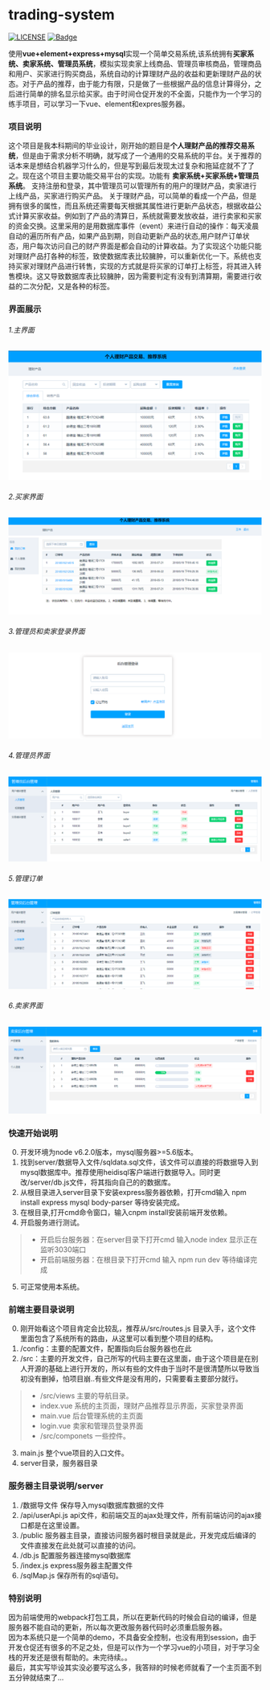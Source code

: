 # trading-system

[![LICENSE](https://img.shields.io/badge/license-Anti%20996-blue.svg)](https://github.com/996icu/996.ICU/blob/master/LICENSE)
[![Badge](https://img.shields.io/badge/link-996.icu-red.svg)](https://996.icu/#/zh_CN)

使用**vue+element+express+mysql**实现一个简单交易系统,该系统拥有**买家系统、卖家系统、管理员系统**，模拟实现卖家上线商品、管理员审核商品，管理商品和用户、买家进行购买商品，系统自动的计算理财产品的收益和更新理财产品的状态。对于产品的推荐，由于能力有限，只是做了一些根据产品的信息计算得分，之后进行简单的排名显示给买家。由于时间仓促开发的不全面，只能作为一个学习的练手项目，可以学习一下vue、element和expres服务器。

### 项目说明
这个项目是我本科期间的毕业设计，刚开始的题目是**个人理财产品的推荐交易系统**，但是由于需求分析不明确，就写成了一个通用的交易系统的平台。关于推荐的话本来是想结合机器学习什么的，但是写到最后发现太过复杂和拖延症就不了了之。现在这个项目主要功能交易平台的实现。功能有 **卖家系统+买家系统+管理员系统**。 支持注册和登录，其中管理员可以管理所有的用户的理财产品，卖家进行上线产品，买家进行购买产品。 
关于理财产品，可以简单的看成一个产品，但是拥有很多的属性，而且系统还需要每天根据其属性进行更新产品状态，根据收益公式计算买家收益。例如到了产品的清算日，系统就需要发放收益，进行卖家和买家的资金交换。这里采用的是用数据库事件（event）来进行自动的操作：每天凌晨自动的遍历所有产品，如果产品到期，则自动更新产品的状态,用户财产订单状态，用户每次访问自己的财产界面是都会自动的计算收益。为了实现这个功能只能对理财产品打各种的标签，致使数据库表比较臃肿，可以重新优化一下。系统也支持买家对理财产品进行转售，实现的方式就是将买家的订单打上标签，将其进入转售模块。这又导致数据库表比较臃肿，因为需要判定有没有到清算期，需要进行收益的二次分配，又是各种的标签。

### 界面展示
###### 1.主界面
![主界面显示](image/main.png)

###### 2.买家界面
![买家界面](image/buyerpage.png)

###### 3.管理员和卖家登录界面
![登录界面](image/rootlogin.png)

###### 4.管理员界面
![登录界面](image/rootpage.png)

###### 5.管理订单
![订单管理](image/root_page_order.png)

###### 6.卖家界面
![卖家界面](image/sellerpage.png)

### 快速开始说明
0. 开发环境为node v6.2.0版本，mysql服务器>=5.6版本。
1. 找到server/数据导入文件/sqldata.sql文件，该文件可以直接的将数据导入到mysql数据库中。推荐使用heidisql客户端进行数据导入。同时更改/server/db.js文件，将其指向自己的的数据库。  
2. 从根目录进入server目录下安装express服务器依赖，打开cmd输入 npm install express mysql body-parser 等待安装完成。   
3. 在根目录,打开cmd命令窗口，输入cnpm install安装前端开发依赖。  
4. 开启服务进行测试。  
> * 开启后台服务器：在server目录下打开cmd 输入node index 显示正在监听3030端口  
> * 开启前端服务器：在根目录下打开cmd 输入 npm run dev 等待编译完成  

5. 可正常使用本系统。  

### 前端主要目录说明
0. 刚开始看这个项目肯定会比较乱，推荐从/src/routes.js 目录入手，这个文件里面包含了系统所有的路由，从这里可以看到整个项目的结构。   
1. /config：主要的配置文件，配置指向后台服务器也在此  
2. /src：主要的开发文件，自己所写的代码主要在这里面，由于这个项目是在别人开源的基础上进行开发的，所以有些的文件由于当时不是很清楚所以导致当初没有删掉，怕项目崩..有些文件是没有用的，只需要看主要部分就行。  
>* /src/views 主要的导航目录。   
>* index.vue 系统的主页面，理财产品推荐显示界面，买家登录界面  
>* main.vue 后台管理系统的主页面  
>* login.vue 卖家和管理员登录界面  
>* /src/componets 一些控件。  

3. main.js 整个vue项目的入口文件。  
4. server目录，服务器目录  

### 服务器主目录说明/server
1. /数据导文件 保存导入mysql数据库数据的文件  
2. /api/userApi.js  api文件，和前端交互的ajax处理文件，所有前端访问的ajax接口都是在这里设置。  
3. /public  服务器主目录，直接访问服务器时根目录就是此，开发完成后编译的文件直接发在此处就可以直接的访问。  
4. /db.js 配置服务器连接mysql数据库  
5. /index.js express服务器主配置文件  
6. /sqlMap.js 保存所有的sql语句。   

### 特别说明
因为前端使用的webpack打包工具，所以在更新代码的时候会自动的编译，但是服务器不能自动的更新，所以每次更改服务器代码时必须重启服务器。  
因为本系统只是一个简单的demo，不具备安全控制，也没有用到session，由于开发仓促还有很多的不足之处，但是可以作为一个学习vue的小项目，对于学习全栈的开发还是很有帮助的。未完待续。。  
最后，其实写毕设其实没必要写这么多，我答辩的时候老师就看了一个主页面不到五分钟就结束了...  
